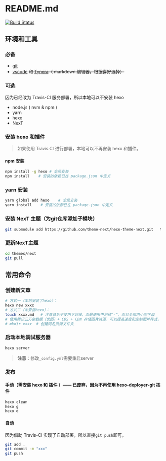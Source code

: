 # README.md

[![Build Status](https://travis-ci.com/edsion1107/blog.i1hao.com.svg?branch=master)](https://travis-ci.com/edsion1107/blog.i1hao.com)

## 环境和工具

### 必备

- [git](https://git-scm.com/downloads)
- [vscode](https://code.visualstudio.com/download) ~~和 [Typora](https://typora.io)（ markdown 编辑器，根据喜好选择）~~

### 可选

因为已经改为 Travis-CI 服务部署，所以本地可以不安装 hexo

- node.js ( nvm & npm )
- yarn
- hexo
- NexT

### 安装 hexo 和插件

> 如果使用 Travis CI 进行部署，本地可以不再安装 hexo 和插件。

#### npm 安装

```bash
npm install -g hexo # 全局安装
npm install    # 安装的依赖已在 package.json 中定义
```

### yarn 安装

```bash
yarn global add hexo    # 全局安装
yarn install    # 安装的依赖已在 package.json 中定义
```

### 安装 NexT 主题（为git仓库添加子模块）

```bash
git submodule add https://github.com/theme-next/hexo-theme-next.git   themes/next
```

### 更新NexT主题

```bash
cd themes/next
git pull
```

## 常用命令

### 创建新文章

```bash
# 方式一（本地安装了hexo）：
hexo new xxxx
# 方式二（未安装hexo）：
touch xxxx.md   # 注意命名不使用下划线，而是使用中划线“-”，而且全部用小写字母
# 使用腾讯云万象数据（优图）+ COS + CDN 存储图片资源，可以提高速度和定制图片样式，因此本地不必再存放图片资源。
# mkdir xxxx  # 创建同名资源文件夹
```

### 启动本地调试服务器

```bash
hexo server
```

> **注意**：修改`_config.yml`需要重启server

### 发布

#### 手动（需安装 hexo 和 插件 ）—— 已废弃，因为不再使用 hexo-deployer-git 插件

```bash
hexo clean
hexo g
hexo d
```

#### 自动

因为借助 Travis-CI 实现了自动部署，所以直接`git push`即可。

```bash
git add .
git commit -m "xxx"
git push
```
